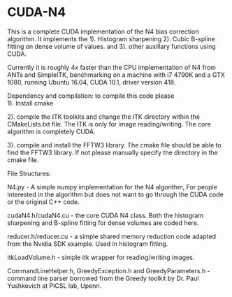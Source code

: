 # CUDA-N4
This is a complete CUDA implementation of the N4 bias correction algorithm. It implements the 
1). Histogram sharpening
2). Cubic B-spline fitting on dense volume of values. 
and 3). other auxillary functions using CUDA.

Currently it is roughly 4x faster than the CPU implementation of N4 from ANTs and SimpleITK, benchmarking on a 
machine with i7 4790K and a GTX 1080, running Ubuntu 16.04, CUDA 10.1, driver version 418. 

Dependency and compilation: to compile this code please  
1). Install cmake

2). compile the ITK toolkits and change the ITK directory within the CMakeLists.txt file. The ITK is only for image reading/writing. The core algorithm is completely CUDA.

3). compile and install the FFTW3 library. The cmake file should be able to find the FFTW3 library. If not please manually specify the directory in the cmake file. 

File Structures: 

N4.py - A simple numpy implementation for the N4 algorithm, For people interested in the algorithm but does not want to go through the CUDA code or the original C++ code. 

cudaN4.h/cudaN4.cu - the core CUDA N4 class. Both the histogram sharpening and B-spline fitting for dense volumes are coded here. 

reducer.h/reducer.cu - a simple shared memory reduction code adapted from the Nvidia SDK example. Used in histogram fitting. 

itkLoadVolume.h - simple itk wrapper for reading/writing images. 

CommandLineHelper.h, GreedyException.h and GreedyParameters.h - command line parser borrowed from the Greedy toolkit by Dr. Paul Yushkevich at PICSL lab, Upenn. 

